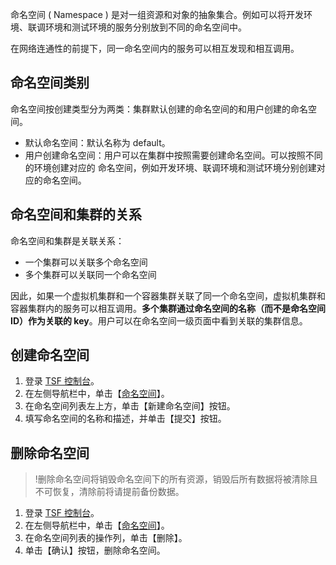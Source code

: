 命名空间 ( Namespace ) 是对一组资源和对象的抽象集合。例如可以将开发环境、联调环境和测试环境的服务分别放到不同的命名空间中。

在网络连通性的前提下，同一命名空间内的服务可以相互发现和相互调用。

## 命名空间类别
命名空间按创建类型分为两类：集群默认创建的命名空间的和用户创建的命名空间。
- 默认命名空间：默认名称为 default。
- 用户创建命名空间：用户可以在集群中按照需要创建命名空间。可以按照不同的环境创建对应的 命名空间，例如开发环境、联调环境和测试环境分别创建对应的命名空间。



## 命名空间和集群的关系
命名空间和集群是关联关系：
- 一个集群可以关联多个命名空间
- 多个集群可以关联同一个命名空间

因此，如果一个虚拟机集群和一个容器集群关联了同一个命名空间，虚拟机集群和容器集群内的服务可以相互调用。**多个集群通过命名空间的名称（而不是命名空间 ID）作为关联的 key**。用户可以在命名空间一级页面中看到关联的集群信息。



## 创建命名空间

1. 登录 [TSF 控制台](https://console.cloud.tencent.com/tsf/index)。
2. 在左侧导航栏中，单击【[命名空间](https://console.cloud.tencent.com/tsf/namespace)】。
3. 在命名空间列表左上方，单击【新建命名空间】按钮。
4. 填写命名空间的名称和描述，并单击【提交】按钮。


## 删除命名空间
>!删除命名空间将销毁命名空间下的所有资源，销毁后所有数据将被清除且不可恢复，清除前将请提前备份数据。

1. 登录 [TSF 控制台](https://console.cloud.tencent.com/tsf/index)。
2. 在左侧导航栏中，单击【[命名空间](https://console.cloud.tencent.com/tsf/namespace)】。
3. 在命名空间列表的操作列，单击【删除】。
4. 单击【确认】按钮，删除命名空间。



